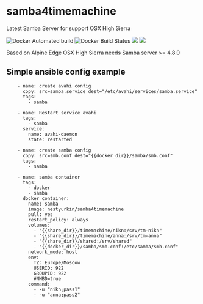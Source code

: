 # samba4timemachine
Latest Samba Server for support OSX High Sierra 

![Docker Automated build](https://img.shields.io/docker/automated/nestyurkin/samba4timemachine.svg)
![Docker Build Status](https://img.shields.io/docker/build/nestyurkin/samba4timemachine.svg)
[![](https://images.microbadger.com/badges/image/nestyurkin/samba4timemachine.svg)](https://microbadger.com/images/nestyurkin/samba4timemachine "Get your own image badge on microbadger.com")
[![](https://images.microbadger.com/badges/version/nestyurkin/samba4timemachine.svg)](https://microbadger.com/images/nestyurkin/samba4timemachine "Get your own version badge on microbadger.com")

Based on Alpine Edge
OSX High Sierra needs Samba server >= 4.8.0 


## Simple ansible config example

```
    - name: create avahi config
      copy: src=samba.service dest="/etc/avahi/services/samba.service"
      tags:
        - samba

    - name: Restart service avahi
      tags:
        - samba
      service:
        name: avahi-daemon
        state: restarted

    - name: create samba config
      copy: src=smb.conf dest="{{docker_dir}}/samba/smb.conf"
      tags:
        - samba

    - name: samba container
      tags:
        - docker
        - samba
      docker_container:
        name: samba
        image: nestyurkin/samba4timemachine
        pull: yes     
        restart_policy: always  
        volumes:
          - "{{share_dir}}/timemachine/nikn:/srv/tm-nikn"
          - "{{share_dir}}/timemachine/anna:/srv/tm-anna"
          - "{{share_dir}}/shared:/srv/shared"
          - "{{docker_dir}}/samba/smb.conf:/etc/samba/smb.conf"
        network_mode: host
        env:
          TZ: Europe/Moscow
          USERID: 922
          GROUPID: 922
          #NMBD=true
        command:
          - -u "nikn;pass1"
          - -u "anna;pass2"
```
